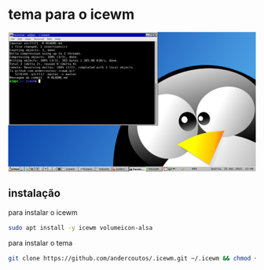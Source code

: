 # tema para o icewm

![tema para o icewm](tema.v2.png "tema para o icewm")

## instalação

para instalar o icewm

```bash
sudo apt install -y icewm volumeicon-alsa
```

para instalar o tema

```bash
git clone https://github.com/andercoutos/.icewm.git ~/.icewm && chmod +x ~/.icewm/preferences

```

